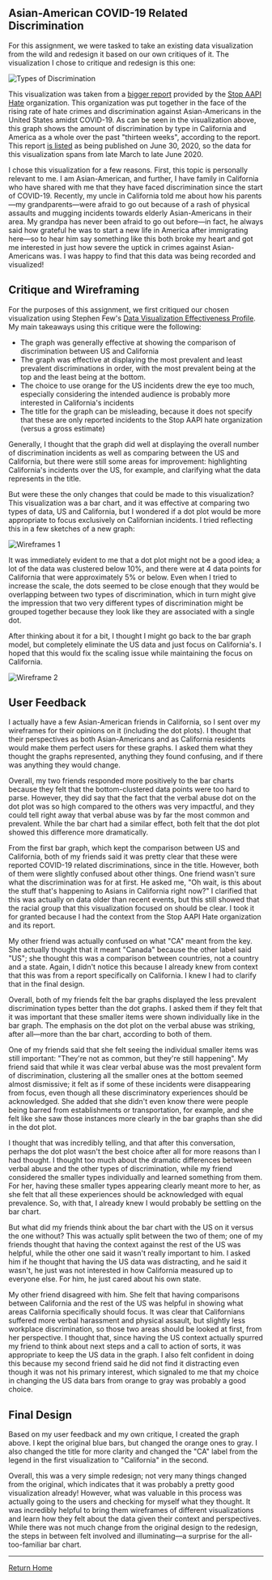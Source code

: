 ## Asian-American COVID-19 Related Discrimination 

For this assignment, we were tasked to take an existing data visualization from the wild and redesign it based on our own critiques of it. The visualization I chose to critique and redesign is this one:

![Types of Discrimination](https://i.imgur.com/nB6VsDw.png)

This visualization was taken from a [bigger report](https://secureservercdn.net/104.238.69.231/a1w.90d.myftpupload.com/wp-content/uploads/2020/10/Stop_AAPI_Hate_CA_Report_200630.pdf) provided by the [Stop AAPI Hate](https://stopaapihate.org/) organization. This organization was put together in the face of the rising rate of hate crimes and discrimination against Asian-Americans in the United States amidst COVID-19. As can be seen in the visualization above, this graph shows the amount of discrimination by type in California and America as a whole over the past "thirteen weeks", according to the report. This report [is listed](https://stopaapihate.org/reportsreleases/) as being published on June 30, 2020, so the data for this visualization spans from late March to late June 2020.  

I chose this visualization for a few reasons. First, this topic is personally relevant to me. I am Asian-American, and further, I have family in California who have shared with me that they have faced discrimination since the start of COVID-19. Recently, my uncle in California told me about how his parents&mdash;my grandparents&mdash;were afraid to go out because of a rash of physical assaults and mugging incidents towards elderly Asian-Americans in their area. My grandpa has never been afraid to go out before&mdash;in fact, he always said how grateful he was to start a new life in America after immigrating here&mdash;so to hear him say something like this both broke my heart and got me interested in just how severe the uptick in crimes against Asian-Americans was. I was happy to find that this data was being recorded and visualized! 

## Critique and Wireframing 

For the purposes of this assignment, we first critiqued our chosen visualization using Stephen Few's [Data Visualization Effectiveness Profile](http://www.perceptualedge.com/articles/visual_business_intelligence/data_visualization_effectiveness_profile.pdf). My main takeaways using this critique were the following: 

* The graph was generally effective at showing the comparison of discrimination between US and California 
* The graph was effective at displaying the most prevalent and least prevalent discriminations in order, with the most prevalent being at the top and the least being at the bottom. 
* The choice to use orange for the US incidents drew the eye too much, especially considering the intended audience is probably more interested in California's incidents 
* The title for the graph can be misleading, because it does not specify that these are only reported incidents to the Stop AAPI hate organization (versus a gross estimate) 

Generally, I thought that the graph did well at displaying the overall number of discrimination incidents as well as comparing between the US and California, but there were still some areas for improvement: highlighting California's incidents over the US, for example, and clarifying what the data represents in the title. 

But were these the only changes that could be made to this visualization? This visualization was a bar chart, and it was effective at comparing two types of data, US and California, but I wondered if a dot plot would be more appropriate to focus exclusively on Californian incidents. I tried reflecting this in a few sketches of a new graph: 

![Wireframes 1](https://i.imgur.com/5cR39tL.jpg)

It was immediately evident to me that a dot plot might not be a good idea; a lot of the data was clustered below 10%, and there were at 4 data points for California that were approximately 5% or below. Even when I tried to increase the scale, the dots seemed to be close enough that they would be overlapping between two types of discrimination, which in turn might give the impression that two very different types of discrimination might be grouped together because they look like they are associated with a single dot.

After thinking about it for a bit, I thought I might go back to the bar graph model, but completely eliminate the US data and just focus on California's. I hoped that this would fix the scaling issue while maintaining the focus on California. 

![Wireframe 2](https://i.imgur.com/RAgnjVm.jpg) 

## User Feedback 

I actually have a few Asian-American friends in California, so I sent over my wireframes for their opinions on it (including the dot plots). I thought that their perspectives as both Asian-Americans and as California residents would make them perfect users for these graphs. I asked them what they thought the graphs represented, anything they found confusing, and if there was anything they would change. 

Overall, my two friends responded more positively to the bar charts because they felt that the bottom-clustered data points were too hard to parse. However, they did say that the fact that the verbal abuse dot on the dot plot was so high compared to the others was very impactful, and they could tell right away that verbal abuse was by far the most common and prevalent. While the bar chart had a similar effect, both felt that the dot plot showed this difference more dramatically. 

From the first bar graph, which kept the comparison between US and California, both of my friends said it was pretty clear that these were reported COVID-19 related discriminations, since in the title. However, both of them were slightly confused about other things. One friend wasn't sure what the discrimination was for at first. He asked me, "Oh wait, is this about the stuff that's happening to Asians in California right now?" I clarified that this was actually on data older than recent events, but this still showed that the racial group that this visualization focused on should be clear. I took it for granted because I had the context from the Stop AAPI Hate organization and its report. 

My other friend was actually confused on what "CA" meant from the key. She actually thought that it meant "Canada" because the other label said "US"; she thought this was a comparison between countries, not a country and a state. Again, I didn't notice this because I already knew from context that this was from a report specifically on California. I knew I had to clarify that in the final design. 

Overall, both of my friends felt the bar graphs displayed the less prevalent discrimination types better than the dot graphs. I asked them if they felt that it was important that these smaller items were shown individually like in the bar graph. The emphasis on the dot plot on the verbal abuse was striking, after all&mdash;more than the bar chart, according to both of them. 

One of my friends said that she felt seeing the individual smaller items was still important: "They're not as common, but they're still happening". My friend said that while it was clear verbal abuse was the most prevalent form of discrimination, clustering all the smaller ones at the bottom seemed almost dismissive; it felt as if some of these incidents were disappearing from focus, even though all these discriminatory experiences should be acknowledged. She added that she didn't even know there were people being barred from establishments or transportation, for example, and she felt like she saw those instances more clearly in the bar graphs than she did in the dot plot. 

I thought that was incredibly telling, and that after this conversation, perhaps the dot plot wasn't the best choice after all for more reasons than I had thought. I thought too much about the dramatic differences between verbal abuse and the other types of discrimination, while my friend considered the smaller types individually and learned something from them. For her, having these smaller types appearing clearly meant more to her, as she felt that all these experiences should be acknowledged with equal prevalence. So, with that, I already knew I would probably be settling on the bar chart. 

But what did my friends think about the bar chart with the US on it versus the one without? This was actually split between the two of them; one of my friends thought that having the context against the rest of the US was helpful, while the other one said it wasn't really important to him. I asked him if he thought that having the US data was distracting, and he said it wasn't, he just was not interested in how California measured up to everyone else. For him, he just cared about his own state. 

My other friend disagreed with him. She felt that having comparisons between California and the rest of the US was helpful in showing what areas California specifically should focus. It was clear that Californians suffered more verbal harassment and physical assault, but slightly less workplace discrimination, so those two areas should be looked at first, from her perspective. I thought that, since having the US context actually spurred my friend to think about next steps and a call to action of sorts, it was appropriate to keep the US data in the graph. I also felt confident in doing this because my second friend said he did not find it distracting even though it was not his primary interest, which signaled to me that my choice in changing the US data bars from orange to gray was probably a good choice. 

## Final Design 

<div class="flourish-embed flourish-chart" data-src="visualisation/5360600"><script src="https://public.flourish.studio/resources/embed.js"></script></div>

Based on my user feedback and my own critique, I created the graph above. I kept the original blue bars, but changed the orange ones to gray. I also changed the title for more clarity and changed the "CA" label from the legend in the first visualization to "California" in the second. 

Overall, this was a very simple redesign; not very many things changed from the original, which indicates that it was probably a pretty good visualization already! However, what was valuable in this process was actually going to the users and checking for myself what they thought. It was incredibly helpful to bring them wireframes of different visualizations and learn how they felt about the data given their context and perspectives. While there was not much change from the original design to the redesign, the steps in between felt involved and illuminating&mdash;a surprise for the all-too-familiar bar chart.  

<hr>

[Return Home](https://ascho18.github.io/cho-portfolio/) 
